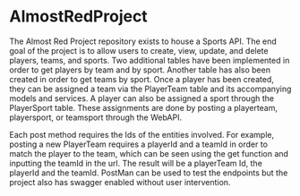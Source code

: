 # AlmostRedProject

The Almost Red Project repository exists to house a Sports API. The end goal of the project is to allow users to create, view, update, and delete
players, teams, and sports. Two additional tables have been implemented in order to get players by team and by sport. Another table has also been
created in order to get teams by sport. Once a player has been created, they can be assigned a team via the PlayerTeam table and its accompanying 
models and services. A player can also be assigned a sport through the PlayerSport table. These assignments are done by posting a playerteam, 
playersport, or teamsport through the WebAPI. 

  Each post method requires the Ids of the entities involved. For example, posting a new PlayerTeam requires a playerId and a teamId in order to  
match the player to the team, which can be seen using the get function and inputting the teamId in the url. The result will be a playerTeam Id, 
the playerId and the teamId. PostMan can be used to test the endpoints but the project also has swagger enabled without user intervention.  
